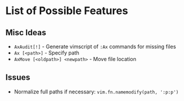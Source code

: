# List of Possible Features

## Misc Ideas

* `AxAudit[!]` - Generate vimscript of `:Ax` commands for missing files
* `Ax [<path>]` - Specify path
* `AxMove [<oldpath>] <newpath>` - Move file location

## Issues

* Normalize full paths if necessary: `vim.fn.namemodify(path, ':p:p')`
